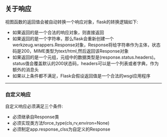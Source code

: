 ## 关于响应

视图函数的返回值会被自动转换一个响应对象，flask的转换逻辑如下:

* 如果返回的是一个合法的响应对象，则直接返回
* 如果返回的是一个字符串，那么flask会重新创建一个werkzeug.wrappers.Response对象，Response将给字符串作为主体，状态码是200，MIME类型为text/html,然后返回该Response对象
* 如果返回的是一个元组，元组中的数据类型是\(response.status.headers\)。status值会覆盖默认的200状态码，headers可以是一个列表或者字典，作为额外的消息头
* 如果以上条件都不满足，Flask会假设返回值是一个合法的wsgi应用程序

---

### 自定义响应

自定义响应必须满足三个条件:

* 必须继承自Response类
* 必须实现类方法force\_type\(cls,rv,environ=None\)
* 必须制定app.response\_clss为自定义的Response



